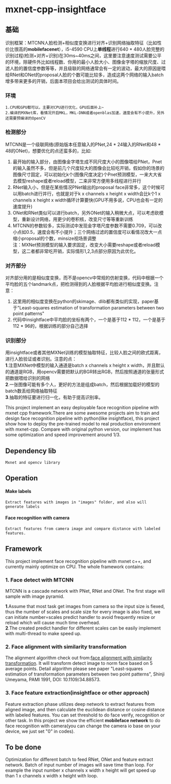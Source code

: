 # mxnet-cpp-insightface
## 基础
识别框架：MTCNN人脸检测+相似度变换进行对齐+识别网络抽取特征（比如性价比很高的**mobilefacenet**），i5-4590 CPU上**单线程**进行640 * 480人脸完整的识别过程(检测+对齐+识别)在30ms~40ms之间，这里要注意速度测试需要公平的环境，除硬件外比如线程数、你用的最小人脸大小、图像金字塔的缩放尺度、过滤人脸的置信度参数等等，并且级联的网络通常会有一定的波动，最大的原因是喂给RNet和ONet的proposal人脸的个数可能比较多，造成这两个网络的输入batch增多带来更多的开销，后面本项目会给出测试的具体时间。
### 环境
    1.CPU和GPU都可以，主要对CPU进行优化，GPU后面补上~
    2.编译的MXNet库，看情况开启MKL，MKL-DNN或者openblas加速，速度会有不小提升，另外还需要预编译的OpenCV
### 检测部分
MTCNN是一个级联网络(原始版本任意输入的PNet,24 * 24输入的RNet和48 * 48的ONet)，想要优化的点还蛮多的，比如:  
1. 最开始的输入部分，由图像金字塔生成不同尺度大小的图像喂给PNet，Pnet的输入虽然不多，但是前几个尺度较大的图像会比较吃开销，假如你的场景的图像尺寸固定，可以初始化k个(图像尺度决定)个Pnet预测模型，一来大大省去模型reshape或者reload模型，二来非常方便用多线程进行并行  
2. RNet输入小，但是在某些情况PNet输出的proposal face非常多，这个时候可以用batch进行并行，也就是对于k x channels x height x width会比k个1 x channels x height x width循环计算要快(GPU不用多说，CPU也会有一定的速度提升)  
3. ONet和RNet类似可以进行batch，另外ONet的输入稍微大点，可以考虑砍模型，重新设计网络，用更少的卷积核，改变尺寸等等重新训练  
4. MTCNN的参数较多，实际测试中发现金字塔尺度参数不需要0.709，可以改小点如0.5，速度会有不小提升；三个网络过滤的置信度可以看情况改大一点缩小proposal的个数，minsize视场景调整  
注：MXNet预测模型的输入要求固定，改变大小需要reshape或者reload模型，这二者都非常吃开销，实际情形1,2,3点部分原因为此优化。
### 对齐部分
对齐部分用的是相似度变换，而不是opencv中常规的仿射变换，代码中根据一个平均脸的五个landmark点，把检测得到的人脸根据平均脸进行相似度变换。注意：  
1. 这里用的相似度变换在python的skimage、dlib都有类似的实现，paper基于"Least-squares estimation of transformation parameters between two point patterns"  
2. 代码中insightface中平均脸的坐标有两个，一个是基于112 * 112，一个是基于112 * 96的，根据训练的部分自己选择
### 识别部分
用insightface或者其他MXNet训练的模型抽取特征，比较人脸之间的欧式距离，进行人脸验证或者识别。注意的点：  
**1**.注意MXNet中模型的输入通道是batch x channels x height x width，并且默认的通道是RGB，用opencv需要把默认的BGR转出RGB，然后按照通道的张量形式把数据喂给识别的网络  
**2**.一张图像可能有多个人，更好的方法是组成batch，然后根据加载好的模型的batch数丢给网络抽取特征  
**3**.抽取的特征要进行归一化，有助于提高识别率。  


This project implement an easy deployable face recognition pipeline with mxnet cpp framework.There are some awesome projects aim to train and design face recognition pipeline with python(like insightface), this project show how to deploy the pre-trained model to real production environment with mxnet-cpp. Compare with original python version, our implement has some optimization and speed improvement around 1/3.
## Dependency lib
    Mxnet and opencv library 
## Operation
#### Make labels
    Extract features with images in "images" folder, and also will generate labels
#### Face recognition with camera
    Extract features from camera image and compare distance with labeled features.
## Framework
This project implement face recognition pipeline with mxnet c++, and currently mainly optimize on CPU. The whole framework contains:  
### 1. Face detect with MTCNN
MTCNN is a cascade network with PNet, RNet and ONet. The first stage will sample with image pyramid.  
    
**1**.Assume that most task get images from camera so the input size is fiexed, thus the number of scales and scale size for every image is also fixed, we can initiate number=scales predict handler to avoid frequently resize or reload which will cause much time overhead.  
**2**.The created predict handler for different scales can be easily implement with multi-thread to make speed up.  
        
### 2. Face alignment with similarity transformation
The alignment algorithm check out from:[face alignment with similarity transformation](https://github.com/deepinsight/insightface/blob/master/cpp-align/FacePreprocess.h). It will transform detect image to norm face based on 5 average points. Detail algorithm please see paper "Least-squares estimation of transformation parameters between two point patterns", Shinji Umeyama, PAMI 1991, DOI: 10.1109/34.88573.

### 3. Face feature extraction(insightface or other approach)
Feature extraction phase utilizes deep network to extract features from aligned image, and then calculate the euclidean distance or cosine distance with labeled features. You can set threshold to do face verify, recognition or other task. In this project we show the efficient **mobileface network** to do face recognition with camera(you can change the camera io base on your device, we just set "0" in codes).


## To be done
Optimization for different batch to feed RNet, ONet and feature extract network. Batch of input number of images will save time than loop. For example the input number x channels x width x height will get speed up than 1 x channels x width x height with loop.
